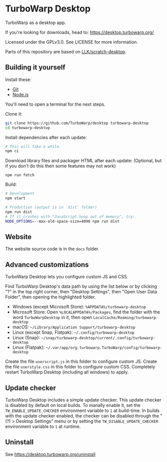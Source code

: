 # TurboWarp Desktop

TurboWarp as a desktop app.

If you're looking for downloads, head to: https://desktop.turbowarp.org/

Licensed under the GPLv3.0. See LICENSE for more information.

Parts of this repository are based on [LLK/scratch-desktop](https://github.com/LLK/scratch-desktop).

## Building it yourself

Install these:

 - [Git](https://git-scm.com/)
 - [Node.js](https://nodejs.org/en/)

You'll need to open a terminal for the next steps.

Clone it:

```bash
git clone https://github.com/TurboWarp/desktop turbowarp-desktop
cd turbowarp-desktop
```

Install dependencies after each update:

```bash
# This will take a while.
npm ci
```

Download library files and packager HTML after each update: (Optional, but if you don't do this then some features may not work)

```
npm run fetch
```

Build:

```bash
# Development
npm start

# Production (output is in `dist` folder)
npm run dist
# If it crashes with "JavaScript heap out of memory", try:
NODE_OPTIONS=--max-old-space-size=4096 npm run dist
```

## Website

The website source code is in the `docs` folder.

## Advanced customizations

TurboWarp Desktop lets you configure custom JS and CSS.

Find TurboWarp Desktop's data path by using the list below or by clicking "?" in the top right corner, then "Desktop Settings", then "Open User Data Folder", then opening the highlighted folder.

 - Windows (except Microsoft Store): `%APPDATA%/turbowarp-desktop`
 - Microsoft Store: Open `%LOCALAPPDATA%/Packages`, find the folder with the word `TurboWarpDesktop` in it, then open `LocalCache/Roaming/turbowarp-desktop`
 - macOS: `~/Library/Application Support/turbowarp-desktop`
 - Linux (except Snap, Flatpak): `~/.config/turbowarp-desktop`
 - Linux (Snap): `~/snap/turbowarp-desktop/current/.config/turbowarp-desktop`
 - Linux (Flatpak): `~/.var/app/org.turbowarp.TurboWarp/config/turbowarp-desktop`

Create the file `userscript.js` in this folder to configure custom JS. Create the file `userstyle.css` in this folder to configure custom CSS. Completely restart TurboWarp Desktop (including all windows) to apply.

## Update checker

TurboWarp Desktop includes a simple update checker. This update checker is disabled by default on local builds. To manally enable it, set the `TW_ENABLE_UPDATE_CHECKER` environment variable to `1` at build-time. In builds with the update checker enabled, the checker can be disabled through the "(?) > Desktop Settings" menu or by setting the `TW_DISABLE_UPDATE_CHECKER` environment variable to `1` at runtime. 

## Uninstall

See https://desktop.turbowarp.org/uninstall
